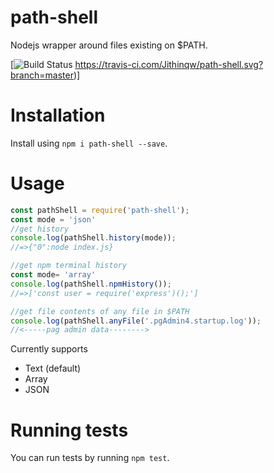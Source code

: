 # path-shell

Nodejs wrapper around files existing on $PATH.

[![Build Status](https://travis-ci.com/Jithinqw/path-shell)
https://travis-ci.com/Jithinqw/path-shell.svg?branch=master)]

# Installation

Install using `npm i path-shell --save`.

# Usage

```javascript
const pathShell = require('path-shell');
const mode = 'json'
//get history
console.log(pathShell.history(mode));
//=>{"0":node index.js}

//get npm terminal history
const mode= 'array'
console.log(pathShell.npmHistory());
//=>['const user = require('express')();']

//get file contents of any file in $PATH
console.log(pathShell.anyFile('.pgAdmin4.startup.log'));
//<-----pag admin data-------->
```

Currently supports 

- Text (default)
- Array
- JSON

# Running tests

You can run tests by running `npm test`.